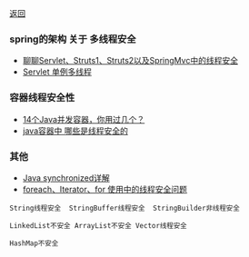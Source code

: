 [返回](/java/index)


### spring的架构 关于 多线程安全
* [聊聊Servlet、Struts1、Struts2以及SpringMvc中的线程安全](https://developer.aliyun.com/article/581565)
* [Servlet 单例多线程](servlet-single-mode-multi-threads)

### 容器线程安全性
* [14个Java并发容器，你用过几个？](https://zhuanlan.zhihu.com/p/268231810)
* [java容器中   哪些是线程安全的](https://www.cnblogs.com/mark5/p/11107310.html)


### 其他
* [Java synchronized详解](https://www.cnblogs.com/devinzhang/archive/2011/12/14/2287675.html)
* [foreach、Iterator、for 使用中的线程安全问题](https://blog.csdn.net/weixin_41922349/article/details/105530836)


```
String线程安全  StringBuffer线程安全  StringBuilder非线程安全

LinkedList不安全 ArrayList不安全 Vector线程安全

HashMap不安全

```